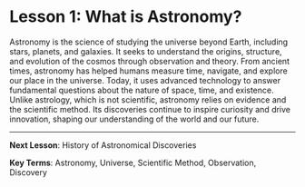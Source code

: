 # Lesson 1: What is Astronomy?

Astronomy is the science of studying the universe beyond Earth, including stars, planets, and galaxies. It seeks to understand the origins, structure, and evolution of the cosmos through observation and theory. From ancient times, astronomy has helped humans measure time, navigate, and explore our place in the universe. Today, it uses advanced technology to answer fundamental questions about the nature of space, time, and existence. Unlike astrology, which is not scientific, astronomy relies on evidence and the scientific method. Its discoveries continue to inspire curiosity and drive innovation, shaping our understanding of the world and our future.

---

**Next Lesson**: History of Astronomical Discoveries

**Key Terms**: Astronomy, Universe, Scientific Method, Observation, Discovery
